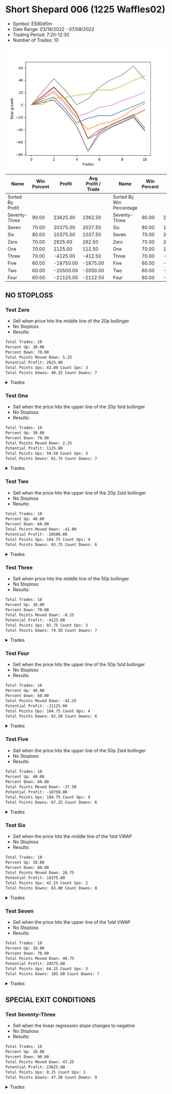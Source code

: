 # Short Shepard 006 (1225 Waffles02) 
- Symbol: ES90d5m
- Date Range: 03/18/2022 - 07/08/2022
- Trading Period: 7:20-12:30
- Number of Trades: 10

![Plot](ShortShepard006(1225Waffles02)ES90d5m.png)

| Name | Win Percent | Profit | Avg Profit / Trade |     | Name | Win Percent | Profit | Avg Profit / Trade |
| ---- | ----------- | ------ | ------------------ | --- | ---- | ----------- | ------ | ------------------ |
| Sorted By <br> Profit | | | | | Sorted By <br> Win Percentage ||||
| Seventy-Three | 90.00 | 23625.00 | 2362.50 |     | Seventy-Three | 90.00 | 23625.00 | 2362.50 |
| Seven | 70.00 | 20375.00 | 2037.50 |     | Six | 80.00 | 10375.00 | 1037.50 |
| Six | 80.00 | 10375.00 | 1037.50 |     | Seven | 70.00 | 20375.00 | 2037.50 |
| Zero | 70.00 | 2625.00 | 262.50 |     | Zero | 70.00 | 2625.00 | 262.50 |
| One | 70.00 | 1125.00 | 112.50 |     | One | 70.00 | 1125.00 | 112.50 |
| Three | 70.00 | -4125.00 | -412.50 |     | Three | 70.00 | -4125.00 | -412.50 |
| Five | 60.00 | -18750.00 | -1875.00 |     | Five | 60.00 | -18750.00 | -1875.00 |
| Two | 60.00 | -20500.00 | -2050.00 |     | Two | 60.00 | -20500.00 | -2050.00 |
| Four | 60.00 | -21125.00 | -2112.50 |     | Four | 60.00 | -21125.00 | -2112.50 |

## NO STOPLOSS

### Test Zero
* Sell when price hits the middle line of the 20p bollinger
* No Stoploss
* Results:
```
Total Trades: 10
Percent Up: 30.00
Percent Down: 70.00
Total Points Moved Down: 5.25
Potential Profit: 2625.00
Total Points Ups: 43.00 Count Ups: 3
Total Points Downs: 48.25 Count Downs: 7
```

<details><summary>Trades</summary>

<code>In: 2022-03-25 11:45:00		Out: 2022-03-25 12:02:30		Total Position Time: 17:30		Total Move Down: 6.75		Total to Date: 6.75</code> <br />
<code>In: 2022-03-25 12:00:00		Out: 2022-03-25 12:06:45		Total Position Time: 06:45		Total Move Down: 6.00		Total to Date: 12.75</code> <br />
<code>In: 2022-03-29 11:15:00		Out: 2022-03-29 12:50:00		Total Position Time: 95:00		Total Move Down: -19.00		Total to Date: -6.25</code> <br />
<code>In: 2022-04-07 11:15:00		Out: 2022-04-07 12:50:00		Total Position Time: 95:00		Total Move Down: -23.25		Total to Date: -29.50</code> <br />
<code>In: 2022-04-13 07:25:00		Out: 2022-04-13 07:39:25		Total Position Time: 14:25		Total Move Down: 8.00		Total to Date: -21.50</code> <br />
<code>In: 2022-04-18 11:15:00		Out: 2022-04-18 11:46:45		Total Position Time: 31:45		Total Move Down: 4.50		Total to Date: -17.00</code> <br />
<code>In: 2022-06-10 12:05:00		Out: 2022-06-10 12:42:40		Total Position Time: 37:40		Total Move Down: -0.75		Total to Date: -17.75</code> <br />
<code>In: 2022-06-15 11:05:00		Out: 2022-06-15 11:10:10		Total Position Time: 05:10		Total Move Down: 8.00		Total to Date: -9.75</code> <br />
<code>In: 2022-06-29 11:35:00		Out: 2022-06-29 11:41:15		Total Position Time: 06:15		Total Move Down: 7.50		Total to Date: -2.25</code> <br />
<code>In: 2022-07-06 11:15:00		Out: 2022-07-06 11:20:10		Total Position Time: 05:10		Total Move Down: 7.50		Total to Date: 5.25</code> <br />


</details>

### Test One
* Sell when the price hits the upper line of the 20p 1std bollinger
* No Stoploss
* Results:
```
Total Trades: 10
Percent Up: 30.00
Percent Down: 70.00
Total Points Moved Down: 2.25
Potential Profit: 1125.00
Total Points Ups: 59.50 Count Ups: 3
Total Points Downs: 61.75 Count Downs: 7
```

<details><summary>Trades</summary>

<code>In: 2022-03-25 11:45:00		Out: 2022-03-25 12:17:10		Total Position Time: 32:10		Total Move Down: 10.00		Total to Date: 10.00</code> <br />
<code>In: 2022-03-25 12:00:00		Out: 2022-03-25 12:17:10		Total Position Time: 17:10		Total Move Down: 10.00		Total to Date: 20.00</code> <br />
<code>In: 2022-03-29 11:15:00		Out: 2022-03-29 12:50:00		Total Position Time: 95:00		Total Move Down: -19.00		Total to Date: 1.00</code> <br />
<code>In: 2022-04-07 11:15:00		Out: 2022-04-07 12:50:00		Total Position Time: 95:00		Total Move Down: -23.25		Total to Date: -22.25</code> <br />
<code>In: 2022-04-13 07:25:00		Out: 2022-04-13 10:47:30		Total Position Time: 202:30		Total Move Down: -17.25		Total to Date: -39.50</code> <br />
<code>In: 2022-04-18 11:15:00		Out: 2022-04-18 12:02:35		Total Position Time: 47:35		Total Move Down: 8.00		Total to Date: -31.50</code> <br />
<code>In: 2022-06-10 12:05:00		Out: 2022-06-10 12:45:40		Total Position Time: 40:40		Total Move Down: 4.25		Total to Date: -27.25</code> <br />
<code>In: 2022-06-15 11:05:00		Out: 2022-06-15 11:10:10		Total Position Time: 05:10		Total Move Down: 8.00		Total to Date: -19.25</code> <br />
<code>In: 2022-06-29 11:35:00		Out: 2022-06-29 12:03:00		Total Position Time: 28:00		Total Move Down: 12.75		Total to Date: -6.50</code> <br />
<code>In: 2022-07-06 11:15:00		Out: 2022-07-06 11:26:35		Total Position Time: 11:35		Total Move Down: 8.75		Total to Date: 2.25</code> <br />


</details>

### Test Two
* Sell when the price hits the upper line of the 20p 2std bollinger
* No Stoploss
* Results:
```
Total Trades: 10
Percent Up: 40.00
Percent Down: 60.00
Total Points Moved Down: -41.00
Potential Profit: -20500.00
Total Points Ups: 104.75 Count Ups: 4
Total Points Downs: 63.75 Count Downs: 6
```

<details><summary>Trades</summary>

<code>In: 2022-03-25 11:45:00		Out: 2022-03-25 12:21:25		Total Position Time: 36:25		Total Move Down: 14.00		Total to Date: 14.00</code> <br />
<code>In: 2022-03-25 12:00:00		Out: 2022-03-25 12:21:25		Total Position Time: 21:25		Total Move Down: 14.00		Total to Date: 28.00</code> <br />
<code>In: 2022-03-29 11:15:00		Out: 2022-03-29 12:50:00		Total Position Time: 95:00		Total Move Down: -19.00		Total to Date: 9.00</code> <br />
<code>In: 2022-04-07 11:15:00		Out: 2022-04-07 12:50:00		Total Position Time: 95:00		Total Move Down: -23.25		Total to Date: -14.25</code> <br />
<code>In: 2022-04-13 07:25:00		Out: 2022-04-13 12:50:00		Total Position Time: 325:00		Total Move Down: -40.50		Total to Date: -54.75</code> <br />
<code>In: 2022-04-18 11:15:00		Out: 2022-04-18 12:10:05		Total Position Time: 55:05		Total Move Down: 9.25		Total to Date: -45.50</code> <br />
<code>In: 2022-06-10 12:05:00		Out: 2022-06-10 12:46:55		Total Position Time: 41:55		Total Move Down: 10.00		Total to Date: -35.50</code> <br />
<code>In: 2022-06-15 11:05:00		Out: 2022-06-15 11:10:10		Total Position Time: 05:10		Total Move Down: 8.00		Total to Date: -27.50</code> <br />
<code>In: 2022-06-29 11:35:00		Out: 2022-06-29 12:50:00		Total Position Time: 75:00		Total Move Down: 8.50		Total to Date: -19.00</code> <br />
<code>In: 2022-07-06 11:15:00		Out: 2022-07-06 12:50:00		Total Position Time: 95:00		Total Move Down: -22.00		Total to Date: -41.00</code> <br />


</details>

### Test Three
* Sell when price hits the middle line of the 50p bollinger
* No Stoploss
* Results:
```
Total Trades: 10
Percent Up: 30.00
Percent Down: 70.00
Total Points Moved Down: -8.25
Potential Profit: -4125.00
Total Points Ups: 82.75 Count Ups: 3
Total Points Downs: 74.50 Count Downs: 7
```

<details><summary>Trades</summary>

<code>In: 2022-03-25 11:45:00		Out: 2022-03-25 12:21:45		Total Position Time: 36:45		Total Move Down: 14.50		Total to Date: 14.50</code> <br />
<code>In: 2022-03-25 12:00:00		Out: 2022-03-25 12:21:45		Total Position Time: 21:45		Total Move Down: 14.50		Total to Date: 29.00</code> <br />
<code>In: 2022-03-29 11:15:00		Out: 2022-03-29 12:50:00		Total Position Time: 95:00		Total Move Down: -19.00		Total to Date: 10.00</code> <br />
<code>In: 2022-04-07 11:15:00		Out: 2022-04-07 12:50:00		Total Position Time: 95:00		Total Move Down: -23.25		Total to Date: -13.25</code> <br />
<code>In: 2022-04-13 07:25:00		Out: 2022-04-13 12:50:00		Total Position Time: 325:00		Total Move Down: -40.50		Total to Date: -53.75</code> <br />
<code>In: 2022-04-18 11:15:00		Out: 2022-04-18 12:13:20		Total Position Time: 58:20		Total Move Down: 13.25		Total to Date: -40.50</code> <br />
<code>In: 2022-06-10 12:05:00		Out: 2022-06-10 12:46:10		Total Position Time: 41:10		Total Move Down: 8.00		Total to Date: -32.50</code> <br />
<code>In: 2022-06-15 11:05:00		Out: 2022-06-15 11:10:10		Total Position Time: 05:10		Total Move Down: 8.00		Total to Date: -24.50</code> <br />
<code>In: 2022-06-29 11:35:00		Out: 2022-06-29 11:41:15		Total Position Time: 06:15		Total Move Down: 7.50		Total to Date: -17.00</code> <br />
<code>In: 2022-07-06 11:15:00		Out: 2022-07-06 11:26:35		Total Position Time: 11:35		Total Move Down: 8.75		Total to Date: -8.25</code> <br />


</details>

### Test Four
* Sell when the price hits the upper line of the 50p 1std bollinger
* No Stoploss
* Results:
```
Total Trades: 10
Percent Up: 40.00
Percent Down: 60.00
Total Points Moved Down: -42.25
Potential Profit: -21125.00
Total Points Ups: 104.75 Count Ups: 4
Total Points Downs: 62.50 Count Downs: 6
```

<details><summary>Trades</summary>

<code>In: 2022-03-25 11:45:00		Out: 2022-03-25 12:50:00		Total Position Time: 65:00		Total Move Down: 4.00		Total to Date: 4.00</code> <br />
<code>In: 2022-03-25 12:00:00		Out: 2022-03-25 12:50:00		Total Position Time: 50:00		Total Move Down: 4.00		Total to Date: 8.00</code> <br />
<code>In: 2022-03-29 11:15:00		Out: 2022-03-29 12:50:00		Total Position Time: 95:00		Total Move Down: -19.00		Total to Date: -11.00</code> <br />
<code>In: 2022-04-07 11:15:00		Out: 2022-04-07 12:50:00		Total Position Time: 95:00		Total Move Down: -23.25		Total to Date: -34.25</code> <br />
<code>In: 2022-04-13 07:25:00		Out: 2022-04-13 12:50:00		Total Position Time: 325:00		Total Move Down: -40.50		Total to Date: -74.75</code> <br />
<code>In: 2022-04-18 11:15:00		Out: 2022-04-18 12:34:15		Total Position Time: 79:15		Total Move Down: 26.25		Total to Date: -48.50</code> <br />
<code>In: 2022-06-10 12:05:00		Out: 2022-06-10 12:50:00		Total Position Time: 45:00		Total Move Down: 11.75		Total to Date: -36.75</code> <br />
<code>In: 2022-06-15 11:05:00		Out: 2022-06-15 11:10:10		Total Position Time: 05:10		Total Move Down: 8.00		Total to Date: -28.75</code> <br />
<code>In: 2022-06-29 11:35:00		Out: 2022-06-29 12:50:00		Total Position Time: 75:00		Total Move Down: 8.50		Total to Date: -20.25</code> <br />
<code>In: 2022-07-06 11:15:00		Out: 2022-07-06 12:50:00		Total Position Time: 95:00		Total Move Down: -22.00		Total to Date: -42.25</code> <br />


</details>

### Test Five
* Sell when the price hits the upper line of the 50p 2std bollinger
* No Stoploss
* Results:
```
Total Trades: 10
Percent Up: 40.00
Percent Down: 60.00
Total Points Moved Down: -37.50
Potential Profit: -18750.00
Total Points Ups: 104.75 Count Ups: 4
Total Points Downs: 67.25 Count Downs: 6
```

<details><summary>Trades</summary>

<code>In: 2022-03-25 11:45:00		Out: 2022-03-25 12:50:00		Total Position Time: 65:00		Total Move Down: 4.00		Total to Date: 4.00</code> <br />
<code>In: 2022-03-25 12:00:00		Out: 2022-03-25 12:50:00		Total Position Time: 50:00		Total Move Down: 4.00		Total to Date: 8.00</code> <br />
<code>In: 2022-03-29 11:15:00		Out: 2022-03-29 12:50:00		Total Position Time: 95:00		Total Move Down: -19.00		Total to Date: -11.00</code> <br />
<code>In: 2022-04-07 11:15:00		Out: 2022-04-07 12:50:00		Total Position Time: 95:00		Total Move Down: -23.25		Total to Date: -34.25</code> <br />
<code>In: 2022-04-13 07:25:00		Out: 2022-04-13 12:50:00		Total Position Time: 325:00		Total Move Down: -40.50		Total to Date: -74.75</code> <br />
<code>In: 2022-04-18 11:15:00		Out: 2022-04-18 12:50:00		Total Position Time: 95:00		Total Move Down: 31.00		Total to Date: -43.75</code> <br />
<code>In: 2022-06-10 12:05:00		Out: 2022-06-10 12:50:00		Total Position Time: 45:00		Total Move Down: 11.75		Total to Date: -32.00</code> <br />
<code>In: 2022-06-15 11:05:00		Out: 2022-06-15 11:10:10		Total Position Time: 05:10		Total Move Down: 8.00		Total to Date: -24.00</code> <br />
<code>In: 2022-06-29 11:35:00		Out: 2022-06-29 12:50:00		Total Position Time: 75:00		Total Move Down: 8.50		Total to Date: -15.50</code> <br />
<code>In: 2022-07-06 11:15:00		Out: 2022-07-06 12:50:00		Total Position Time: 95:00		Total Move Down: -22.00		Total to Date: -37.50</code> <br />


</details>

### Test Six
* Sell when the price hits the middle line of the 1std VWAP
* No Stoploss
* Results:
```
Total Trades: 10
Percent Up: 20.00
Percent Down: 80.00
Total Points Moved Down: 20.75
Potential Profit: 10375.00
Total Points Ups: 42.25 Count Ups: 2
Total Points Downs: 63.00 Count Downs: 8
```

<details><summary>Trades</summary>

<code>In: 2022-03-25 11:45:00		Out: 2022-03-25 12:20:30		Total Position Time: 35:30		Total Move Down: 11.50		Total to Date: 11.50</code> <br />
<code>In: 2022-03-25 12:00:00		Out: 2022-03-25 12:20:30		Total Position Time: 20:30		Total Move Down: 11.50		Total to Date: 23.00</code> <br />
<code>In: 2022-03-29 11:15:00		Out: 2022-03-29 12:50:00		Total Position Time: 95:00		Total Move Down: -19.00		Total to Date: 4.00</code> <br />
<code>In: 2022-04-07 11:15:00		Out: 2022-04-07 12:50:00		Total Position Time: 95:00		Total Move Down: -23.25		Total to Date: -19.25</code> <br />
<code>In: 2022-04-13 07:25:00		Out: 2022-04-13 07:30:10		Total Position Time: 05:10		Total Move Down: 6.25		Total to Date: -13.00</code> <br />
<code>In: 2022-04-18 11:15:00		Out: 2022-04-18 12:04:30		Total Position Time: 49:30		Total Move Down: 9.00		Total to Date: -4.00</code> <br />
<code>In: 2022-06-10 12:05:00		Out: 2022-06-10 12:44:05		Total Position Time: 39:05		Total Move Down: 3.00		Total to Date: -1.00</code> <br />
<code>In: 2022-06-15 11:05:00		Out: 2022-06-15 11:10:10		Total Position Time: 05:10		Total Move Down: 8.00		Total to Date: 7.00</code> <br />
<code>In: 2022-06-29 11:35:00		Out: 2022-06-29 11:41:10		Total Position Time: 06:10		Total Move Down: 6.25		Total to Date: 13.25</code> <br />
<code>In: 2022-07-06 11:15:00		Out: 2022-07-06 11:20:10		Total Position Time: 05:10		Total Move Down: 7.50		Total to Date: 20.75</code> <br />


</details>

### Test Seven
* Sell when the price hits the upper line of the 1std VWAP
* No Stoploss
* Results:
```
Total Trades: 10
Percent Up: 30.00
Percent Down: 70.00
Total Points Moved Down: 40.75
Potential Profit: 20375.00
Total Points Ups: 64.25 Count Ups: 3
Total Points Downs: 105.00 Count Downs: 7
```

<details><summary>Trades</summary>

<code>In: 2022-03-25 11:45:00		Out: 2022-03-25 12:32:50		Total Position Time: 47:50		Total Move Down: 21.25		Total to Date: 21.25</code> <br />
<code>In: 2022-03-25 12:00:00		Out: 2022-03-25 12:32:50		Total Position Time: 32:50		Total Move Down: 21.25		Total to Date: 42.50</code> <br />
<code>In: 2022-03-29 11:15:00		Out: 2022-03-29 12:50:00		Total Position Time: 95:00		Total Move Down: -19.00		Total to Date: 23.50</code> <br />
<code>In: 2022-04-07 11:15:00		Out: 2022-04-07 12:50:00		Total Position Time: 95:00		Total Move Down: -23.25		Total to Date: 0.25</code> <br />
<code>In: 2022-04-13 07:25:00		Out: 2022-04-13 07:40:15		Total Position Time: 15:15		Total Move Down: 9.50		Total to Date: 9.75</code> <br />
<code>In: 2022-04-18 11:15:00		Out: 2022-04-18 12:28:55		Total Position Time: 73:55		Total Move Down: 19.00		Total to Date: 28.75</code> <br />
<code>In: 2022-06-10 12:05:00		Out: 2022-06-10 12:50:00		Total Position Time: 45:00		Total Move Down: 11.75		Total to Date: 40.50</code> <br />
<code>In: 2022-06-15 11:05:00		Out: 2022-06-15 11:10:10		Total Position Time: 05:10		Total Move Down: 8.00		Total to Date: 48.50</code> <br />
<code>In: 2022-06-29 11:35:00		Out: 2022-06-29 12:03:15		Total Position Time: 28:15		Total Move Down: 14.25		Total to Date: 62.75</code> <br />
<code>In: 2022-07-06 11:15:00		Out: 2022-07-06 12:50:00		Total Position Time: 95:00		Total Move Down: -22.00		Total to Date: 40.75</code> <br />


</details>

## SPECIAL EXIT CONDITIONS 

### Test Seventy-Three
* Sell when the linear regression slope changes to negative
* No Stoploss
* Results:
```
Total Trades: 10
Percent Up: 10.00
Percent Down: 90.00
Total Points Moved Down: 47.25
Potential Profit: 23625.00
Total Points Ups: 0.25 Count Ups: 1
Total Points Downs: 47.50 Count Downs: 9
```

<details><summary>Trades</summary>

<code>In: 2022-03-25 11:45:00		Out: 2022-03-25 11:48:05		Total Position Time: 03:05		Total Move Down: 1.00		Total to Date: 1.00</code> <br />
<code>In: 2022-03-25 12:00:00		Out: 2022-03-25 12:10:00		Total Position Time: 10:00		Total Move Down: 10.00		Total to Date: 11.00</code> <br />
<code>In: 2022-03-29 11:15:00		Out: 2022-03-29 11:18:05		Total Position Time: 03:05		Total Move Down: 1.00		Total to Date: 12.00</code> <br />
<code>In: 2022-04-07 11:15:00		Out: 2022-04-07 11:18:05		Total Position Time: 03:05		Total Move Down: 3.75		Total to Date: 15.75</code> <br />
<code>In: 2022-04-13 07:25:00		Out: 2022-04-13 07:28:05		Total Position Time: 03:05		Total Move Down: 2.25		Total to Date: 18.00</code> <br />
<code>In: 2022-04-18 11:15:00		Out: 2022-04-18 11:18:05		Total Position Time: 03:05		Total Move Down: 6.25		Total to Date: 24.25</code> <br />
<code>In: 2022-06-10 12:05:00		Out: 2022-06-10 12:08:05		Total Position Time: 03:05		Total Move Down: -0.25		Total to Date: 24.00</code> <br />
<code>In: 2022-06-15 11:05:00		Out: 2022-06-15 11:13:05		Total Position Time: 08:05		Total Move Down: 6.50		Total to Date: 30.50</code> <br />
<code>In: 2022-06-29 11:35:00		Out: 2022-06-29 11:44:05		Total Position Time: 09:05		Total Move Down: 9.00		Total to Date: 39.50</code> <br />
<code>In: 2022-07-06 11:15:00		Out: 2022-07-06 11:19:05		Total Position Time: 04:05		Total Move Down: 7.75		Total to Date: 47.25</code> <br />


</details>